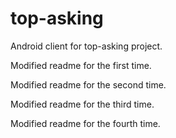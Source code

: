 # top-asking
Android client for top-asking project.

Modified readme for the first time.

Modified readme for the second time.

Modified readme for the third time.

Modified readme for the fourth time.
